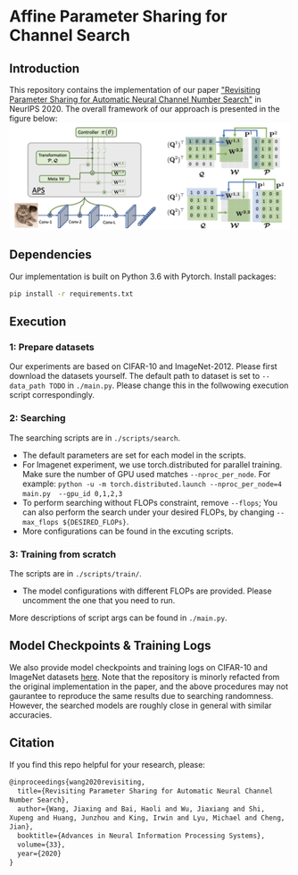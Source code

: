 # Affine Parameter Sharing for Channel Search

## Introduction
This repository contains the implementation of our paper ["Revisiting Parameter Sharing for Automatic Neural Channel Number Search"](https://proceedings.neurips.cc/paper/2020/file/42cd63cb189c30ed03e42ce2c069566c-Paper.pdf) in NeurIPS 2020.
The overall framework of our approach is presented in the figure below:
![model](./assets/model.png)

## Dependencies
Our implementation is built on Python 3.6 with Pytorch. Install packages: 
```bash
pip install -r requirements.txt
```

## Execution 
### 1: Prepare datasets
Our experiments are based on CIFAR-10 and ImageNet-2012. Please first download the datasets yourself.
The default path to dataset is set to `--data_path TODO` in `./main.py`. Please change this in the follwowing execution script correspondingly.

### 2: Searching
The searching scripts are in `./scripts/search`.
* The default parameters are set for each model in the scripts. 
* For Imagenet experiment, we use torch.distributed for parallel training. Make sure the number of GPU used matches `--nproc_per_node`. For example:
`python -u -m torch.distributed.launch --nproc_per_node=4 main.py  --gpu_id 0,1,2,3`
* To perform searching without FLOPs constraint, remove `--flops`; You can also perform the search under your desired FLOPs,
by changing `--max_flops ${DESIRED_FLOPs}`.
* More configurations can be found in the excuting scripts.

### 3: Training from scratch
The scripts are in `./scripts/train/`.
* The model configurations with different FLOPs are provided. Please uncomment the one that you need to run.

More descriptions of script args can be found in `./main.py`.



## Model Checkpoints & Training Logs
We also provide model checkpoints and training logs on CIFAR-10 and ImageNet datasets [here](https://mycuhk-my.sharepoint.com/:f:/g/personal/1155102334_link_cuhk_edu_hk/Ev1VrShV_EROlM3RYOc5Ue8BVLolBg9j1kmecmx7PGYYSw?e=g1aaAV (`./logs`)).
Note that the repository is minorly refacted from the original implementation in the paper, and the above procedures may not gaurantee to reproduce the same results due to searching randomness. 
However, the searched models are roughly close in general with similar accuracies.


## Citation
If you find this repo helpful for your research, please: 
```
@inproceedings{wang2020revisiting,
  title={Revisiting Parameter Sharing for Automatic Neural Channel Number Search},
  author={Wang, Jiaxing and Bai, Haoli and Wu, Jiaxiang and Shi, Xupeng and Huang, Junzhou and King, Irwin and Lyu, Michael and Cheng, Jian},
  booktitle={Advances in Neural Information Processing Systems},
  volume={33},
  year={2020}
}
```
